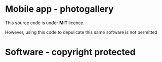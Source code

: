 <h1>Mobile app - photogallery </h1>


<span> This source code is under <b> MIT </b> licence.

<span> However, using this code to depulicate this same software is not permitted </span>


<h1> Software - copyright protected</h1>
